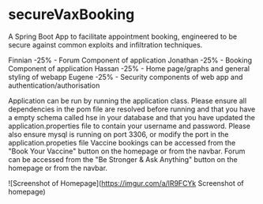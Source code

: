 # secureVaxBooking
A Spring Boot App to facilitate appointment booking, engineered to be secure against common exploits and infiltration techniques.

Finnian -25% - Forum Component of application
Jonathan -25% - Booking Component of application
Hassan -25% - Home page/graphs and general styling of webapp
Eugene -25% - Security components of web app and authentication/authorisation


Application can be run by running the application class. Please ensure all dependencies in the pom file are resolved before running and that you have a empty schema called hse in your database and that you have updated the application.properties file to contain your username and password. Please also ensure mysql is running on port 3306, or modify the port in the application.propeties file
Vaccine bookings can be accessed from the "Book Your Vaccine" button on the homepage or from the navbar.
Forum can be accessed from the "Be Stronger & Ask Anything" button on the homepage or from the navbar.

![Screenshot of Homepage](https://imgur.com/a/lR9FCYk Screenshot of homepage)
